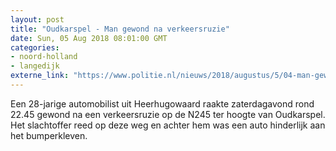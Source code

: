 ```yaml
---
layout: post
title: "Oudkarspel - Man gewond na verkeersruzie"
date: Sun, 05 Aug 2018 08:01:00 GMT
categories: 
- noord-holland 
- langedijk 
externe_link: "https://www.politie.nl/nieuws/2018/augustus/5/04-man-gewond-na-verkeersruzie.html"
---
```


Een 28-jarige automobilist uit Heerhugowaard raakte zaterdagavond rond 22.45 gewond na een verkeersruzie op de N245 ter hoogte van Oudkarspel. Het slachtoffer reed op deze weg en achter hem was een auto hinderlijk aan het bumperkleven.
